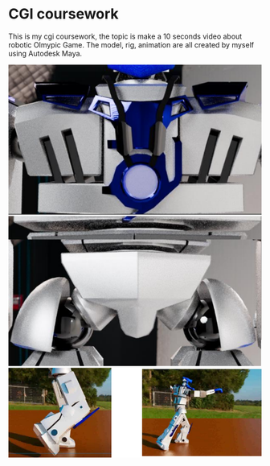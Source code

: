 # CGI coursework

This is my cgi coursework, the topic is make a 10 seconds video about robotic Olmypic Game. The model, rig, animation are all created by myself using Autodesk Maya.

![Image text](https://github.com/Meikong-Cui/cgi/blob/main/image/model.png)
![Image text](https://github.com/Meikong-Cui/cgi/blob/main/image/animate.png)
